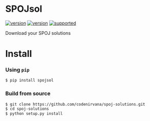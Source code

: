 SPOJsol
=====
[![version](https://img.shields.io/pypi/status/spojsol.svg)](https://pypi.python.org/pypi/spojsol/)
[![version](https://img.shields.io/pypi/v/spojsol.svg)](https://pypi.python.org/pypi/spojsol/)
[![supported](https://img.shields.io/pypi/pyversions/spojsol.svg)](https://pypi.python.org/pypi/spojsol/)

Download your SPOJ solutions

Install
=====

### Using `pip`

```bash
$ pip install spojsol
````

### Build from source

```bash
$ git clone https://github.com/codenirvana/spoj-solutions.git
$ cd spoj-solutions
$ python setup.py install
```
